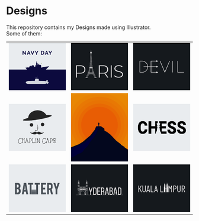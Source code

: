 # Designs
This repository contains my Designs made using Illustrator.<br>
Some of them:<br>
<table>
<tr><td><img src="./2020-12/png/04.12.2020.png"></td><td><img src="./2020-12/png/18.12.2020.png"></td><td><img src="./2020-12/png/10.12.2020.png"></td></tr>
<tr><td><img src="./2020-11/png/18.11.2020.png"></td><td><img src="./2020-11/png/15.11.2020.png"></td><td><img src="./2020-11/png/20.11.2020.png"></td></tr>
<tr><td><img src="./2020-11/png/28.11.2020.png"></td><td><img src="./2020-12/png/20.12.2020.png"></td><td><img src="./2020-12/png/29.12.2020.png"></td></tr>
</table>
